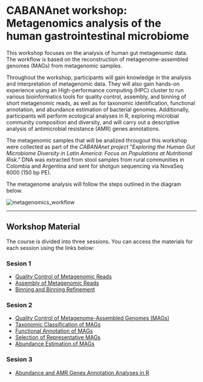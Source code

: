 # CABANAnet workshop: Metagenomics analysis of the human gastrointestinal microbiome

This workshop focuses on the analysis of human gut metagenomic data. The workflow is based on the reconstruction of metagenome-assembled genomes (MAGs) from metagenomic samples.

Throughout the workshop, participants will gain knowledge in the analysis and interpretation of metagenomic data. They will also gain hands-on experience using an High-performance computing (HPC) cluster to run various bioinformatics tools for quality control, assembly, and binning of short metagenomic reads, as well as for taxonomic identification, functional annotation, and abundance estimation of bacterial genomes. Additionally, participants will perform ecological analyses in R, exploring microbial community composition and diversity, and will carry out a descriptive analysis of antimicrobial resistance (AMR) genes annotations.

The metagenomic samples that will be analized througout this workshop were collected as part of the *CABANAnet project "Exploring the Human Gut Microbiome Diversity in Latin America: Focus on Populations at Nutritional Risk."* DNA was extracted from stool samples from rural communities in Colombia and Argentina and sent for shotgun sequencing via NovaSeq 6000 (150 bp PE).

The metagenome analysis will follow the steps outlined in the diagram below.

![metagenomics_workflow](https://github.com/user-attachments/assets/41754ef1-330b-4cf2-800d-307e64baa501)

---

## Workshop Material

The course is divided into three sessions. You can access the materials for each session using the links below:

### Sesion 1
- [Quality Control of Metagenomic Reads](https://github.com/mariasotor/Cabana-Metagenomics-Workshop/blob/main/course_materials/Sesion1/01_metawrap_readQC.md)
- [Assembly of Metagenomic Reads](https://github.com/mariasotor/Cabana-Metagenomics-Workshop/blob/main/course_materials/Sesion1/02_metawrap_assembly.md)
- [Binning and Binning Refinement](https://github.com/mariasotor/Cabana-Metagenomics-Workshop/blob/main/course_materials/Sesion1/03_metawrap_binning_and_refinement.md)

### Sesion 2
- [Quality Control of Metagenome-Assembled Genomes (MAGs)](https://github.com/mariasotor/Cabana-Metagenomics-Workshop/blob/main/course_materials/Sesion2/01_MAGs_QC.md)
- [Taxonomic Classification of MAGs](https://github.com/mariasotor/Cabana-Metagenomics-Workshop/blob/main/course_materials/Sesion2/02_MAGs_taxonomy.md)
- [Functional Annotation of MAGs](https://github.com/mariasotor/Cabana-Metagenomics-Workshop/blob/main/course_materials/Sesion2/03_MAGs_functional_annotation.md)
- [Selection of Representative MAGs](https://github.com/mariasotor/Cabana-Metagenomics-Workshop/blob/main/course_materials/Sesion2/04_selection_representative_MAGs.md)
- [Abundance Estimation of MAGs](https://github.com/mariasotor/Cabana-Metagenomics-Workshop/blob/main/course_materials/Sesion2/05_MAGs_abundance.md)

### Sesion 3
- [Abundance and AMR Genes Annotation Analyses in R](https://github.com/mariasotor/Cabana-Metagenomics-Workshop/tree/main/course_materials/Sesion3)

